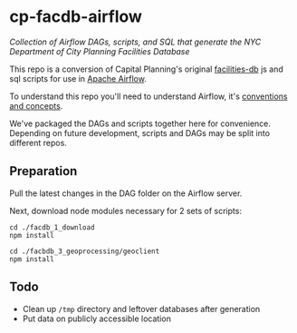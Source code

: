 # cp-facdb-airflow
_Collection of Airflow DAGs, scripts, and SQL that generate the NYC Department of City Planning Facilities Database_

This repo is a conversion of Capital Planning's original [facilities-db](https://github.com/NYCPlanning/facilities-db) js and sql
scripts for use in [Apache Airflow](https://airflow.incubator.apache.org/).  

To understand this repo you'll need to understand Airflow, it's [conventions and concepts](https://airflow.incubator.apache.org/concepts.html).  

We've packaged the DAGs and scripts together here for convenience. Depending on future development, scripts and DAGs may be split into different
repos.

## Preparation
Pull the latest changes in the DAG folder on the Airflow server.  

Next, download node modules necessary for 2 sets of scripts:
```
cd ./facdb_1_download
npm install

cd ./facbdb_3_geoprocessing/geoclient
npm install
```

## Todo
- Clean up `/tmp` directory and leftover databases after generation
- Put data on publicly accessible location
